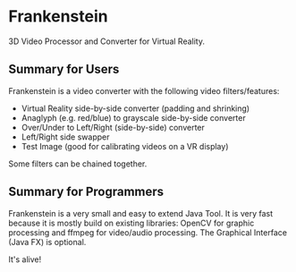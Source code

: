 # Frankenstein
3D Video Processor and Converter for Virtual Reality.

## Summary for Users
Frankenstein is a video converter with the following video filters/features:
- Virtual Reality side-by-side converter (padding and shrinking)
- Anaglyph (e.g. red/blue) to grayscale side-by-side converter
- Over/Under to Left/Right (side-by-side) converter
- Left/Right side swapper
- Test Image (good for calibrating videos on a VR display)

Some filters can be chained together.

## Summary for Programmers
Frankenstein is a very small and easy to extend Java Tool.
It is very fast because it is mostly build on existing libraries: OpenCV for graphic processing and ffmpeg for video/audio processing. The Graphical Interface (Java FX) is optional.

It's alive!
